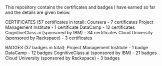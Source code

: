 This repository contains the certificates and badges I have earned so far and the details are given below.

CERTIFICATES (57 certificates in total):
Coursera                                  -  7 certificates
Project Management Institute              -  1 certificate
DataCamp                                  - 12 certificates
CognitiveClass.ai (sponsored by	IBM)      - 34 certificates
Cloud University (sponsored by Rackspace) -  3 certificates

BADGES (37 badges in total):
Project Management Institute              -  1 badge
DataCamp                                  - 12 badges
CognitiveClass.ai (sponsored by	IBM)      - 21 badges
Cloud University (sponsored by Rackspace) -  3 badges
